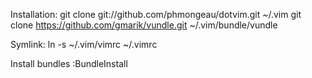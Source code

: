 Installation:
    git clone git://github.com/phmongeau/dotvim.git ~/.vim
	git clone https://github.com/gmarik/vundle.git ~/.vim/bundle/vundle

Symlink:
    ln -s ~/.vim/vimrc ~/.vimrc

Install bundles
	:BundleInstall
